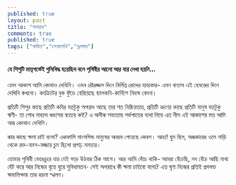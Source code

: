 ```yaml
---
published: true
layout: post
title: "অপরাধ"
comments: true
published: true
tags: ["কবিতা","লেখালেখি","দুঃসময়"]
---
```

#### যে শিশুটি মাতৃগর্ভেই গুলিবিদ্ধ হয়েছিল বলে পৃথিবীর আলো আর যার দেখা হয়নি... ####

এমন আকাশ আমি কোথাও দেখিনি।
এমন রৌদ্রজ্জল দিনে নির্লিপ্ত রোদের হাহাকার-
এমন বাতাস এই হেমন্তের দিনে
দেখিনি কখনো।
কংক্রিটের বুক ফুঁড়ে বেরিয়েছে
ব্যালকনি-কার্নিশে নিদাঘ বেদনা।

প্রতিটি শিশুর কাছে প্রতিটি কবির
যতটুকু অপরাধ আছে
তার শত নিষ্ক্রিয়তায়,
প্রতিটি ভ্রুণের কাছে প্রতিটি মানুষ
যতটুকু ঋণী-
তা শোধ নাহলে ধ্বংসের ব্যত্যয় কই?
এ অলীক সভ্যতায় গর্ভপাতের ব্যথা নিয়ে
এত নীল এই আকাশের মত
আমি আর কোথাও দেখিনি।

কার কাছে ক্ষমা চাই বলো?
একফালি মাংসপিন্ড
মানুষের অবয়ব পেয়েছে কেবল।
আহা! ঘুম ছিল,
অন্ধকারের ওমে
নাড়ি থেকে রক্ত-মাংস-মজ্জায়
চুম ছিলো
প্রগাঢ় মমতার।

তোমার পৃথিবী
ভেঙেচুরে যায় যেই
গড়ে উঠবার ঠিক আগে।
আর আমি বেঁচে থাকি-
আমরা বেঁচেছি, সব বেঁচে আছি
মাথা হেঁট করে আর
নিজের বৃত্তে ঘুরে সুবিধামতন-
সেই অপরাধে
কী ক্ষমা চাইবো বলো?
এত ঘৃণা নিজের প্রতিই
প্রগলভ ক্ষমাভিক্ষায় তার হয়না স্খলন।
